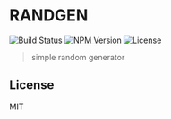 # RANDGEN
[![Build Status](http://img.shields.io/travis/mohayonao/randgen.svg?style=flat-square)](https://travis-ci.org/mohayonao/randgen)
[![NPM Version](http://img.shields.io/npm/v/@mohayonao/randgen.svg?style=flat-square)](https://www.npmjs.org/package/@mohayonao/randgen)
[![License](http://img.shields.io/badge/license-MIT-brightgreen.svg?style=flat-square)](http://mohayonao.mit-license.org/)

> simple random generator

## License
MIT
